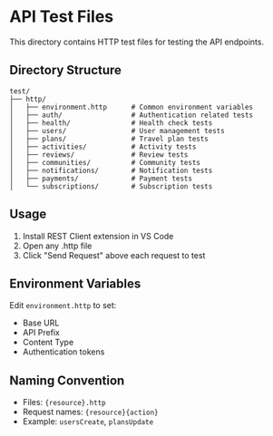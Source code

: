 # API Test Files

This directory contains HTTP test files for testing the API endpoints.

## Directory Structure

```
test/
├── http/
│   ├── environment.http      # Common environment variables
│   ├── auth/                 # Authentication related tests
│   ├── health/               # Health check tests
│   ├── users/                # User management tests
│   ├── plans/                # Travel plan tests
│   ├── activities/           # Activity tests
│   ├── reviews/              # Review tests
│   ├── communities/          # Community tests
│   ├── notifications/        # Notification tests
│   ├── payments/             # Payment tests
│   └── subscriptions/        # Subscription tests
```

## Usage

1. Install REST Client extension in VS Code
2. Open any .http file
3. Click "Send Request" above each request to test

## Environment Variables

Edit `environment.http` to set:
- Base URL
- API Prefix
- Content Type
- Authentication tokens

## Naming Convention

- Files: `{resource}.http`
- Request names: `{resource}{action}`
- Example: `usersCreate`, `plansUpdate` 